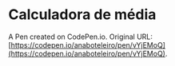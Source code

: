 # Calculadora de média

A Pen created on CodePen.io. Original URL: [https://codepen.io/anaboteleiro/pen/vYjEMoQ](https://codepen.io/anaboteleiro/pen/vYjEMoQ).

